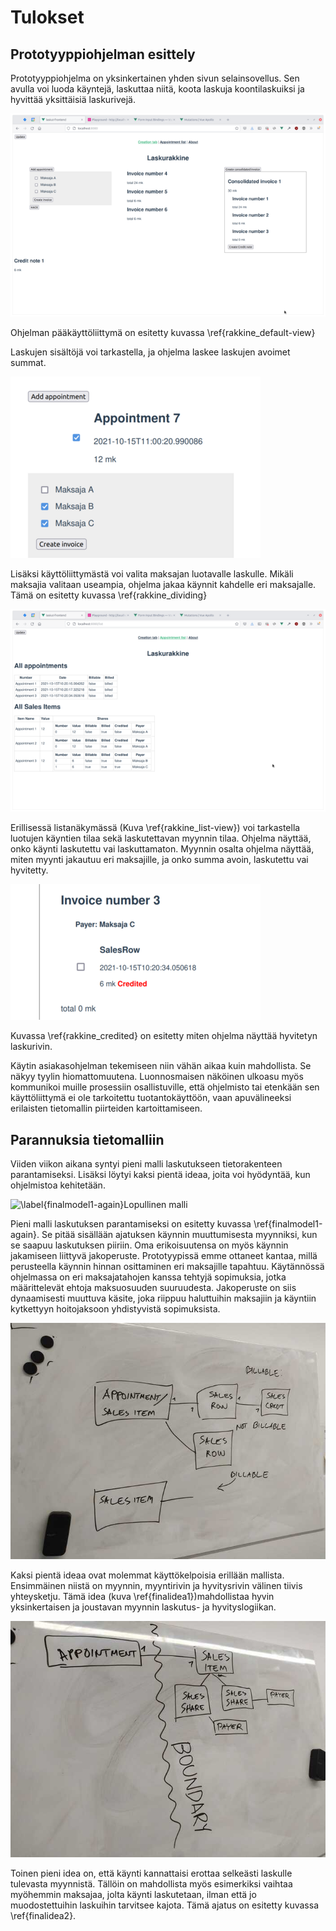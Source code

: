 # Tulokset

## Prototyyppiohjelman esittely

Prototyyppiohjelma on yksinkertainen yhden sivun selainsovellus. Sen avulla voi luoda käyntejä, laskuttaa niitä, koota laskuja koontilaskuiksi ja hyvittää yksittäisiä laskurivejä.

![\label{rakkine_default-view}Laskujen lisäysnäkymä](illustration/screenshots/Laskurakkine.png)

Ohjelman pääkäyttöliittymä on esitetty kuvassa \ref{rakkine_default-view}

Laskujen sisältöjä voi tarkastella, ja ohjelma laskee laskujen avoimet summat.

![\label{rakkine_dividing}Esimerkki käynnin jakamisesta usealle maksajalle](illustration/screenshots/Dividing.png)

Lisäksi käyttöliittymästä voi valita maksajan luotavalle laskulle. Mikäli maksajia valitaan useampia, ohjelma jakaa käynnit kahdelle eri maksajalle. Tämä on esitetty kuvassa \ref{rakkine_dividing}

![\label{rakkine_list-view}Ohjelman listanäkymä](illustration/screenshots/List-view.png)

Erillisessä listanäkymässä (Kuva \ref{rakkine_list-view}) voi tarkastella luotujen käyntien tilaa sekä laskutettavan myynnin tilaa. Ohjelma näyttää, onko käynti laskutettu vai laskuttamaton. Myynnin osalta ohjelma näyttää, miten myynti jakautuu eri maksajille, ja onko summa avoin, laskutettu vai hyvitetty.


![\label{rakkine_credited}Ohjelma näyttää, että yksittäinen laskurivi on hyvitetty](illustration/screenshots/credited.png)

Kuvassa \ref{rakkine_credited} on esitetty miten ohjelma näyttää hyvitetyn laskurivin.


Käytin asiakasohjelman tekemiseen niin vähän aikaa kuin mahdollista. Se näkyy tyylin hiomattomuutena. Luonnosmaisen näköinen ulkoasu myös kommunikoi muille prosessiin osallistuville, että ohjelmisto tai etenkään sen käyttöliittymä ei ole tarkoitettu tuotantokäyttöön, vaan apuvälineeksi erilaisten tietomallin piirteiden kartoittamiseen.

## Parannuksia tietomalliin
Viiden viikon aikana syntyi pieni malli laskutukseen tietorakenteen parantamiseksi. Lisäksi löytyi kaksi pientä ideaa, joita voi hyödyntää, kun ohjelmistoa kehitetään.

![\label{finalmodel1-again}Lopullinen malli](illustration/malli4.jpg)

Pieni malli laskutuksen parantamiseksi on esitetty kuvassa \ref{finalmodel1-again}. Se pitää sisällään ajatuksen käynnin muuttumisesta myynniksi, kun se saapuu laskutuksen piiriin. Oma erikoisuutensa on myös käynnin jakamiseen liittyvä jakoperuste. Prototyypissä emme ottaneet kantaa, millä perusteella käynnin hinnan osittaminen eri maksajille tapahtuu. Käytännössä ohjelmassa on eri maksajatahojen kanssa tehtyjä sopimuksia, jotka määrittelevät ehtoja maksuosuuden suuruudesta. Jakoperuste on siis dynaamisesti muuttuva käsite, joka riippuu haluttuihin maksajiin ja käyntiin kytkettyyn hoitojaksoon yhdistyvistä sopimuksista.

![\label{finalidea1}Idea 1](illustration/final-idea-1.jpg)

Kaksi pientä ideaa ovat molemmat käyttökelpoisia erillään mallista. Ensimmäinen niistä on myynnin, myyntirivin ja hyvitysrivin välinen tiivis yhteysketju. Tämä idea (kuva \ref{finalidea1})mahdollistaa hyvin yksinkertaisen ja joustavan myynnin laskutus- ja hyvityslogiikan.

![\label{finalidea2}Idea 2](illustration/final-idea-2.jpg)

Toinen pieni idea on, että käynti kannattaisi erottaa selkeästi laskulle tulevasta myynnistä. Tällöin on mahdollista myös esimerkiksi vaihtaa myöhemmin maksajaa, jolta käynti laskutetaan, ilman että jo muodostettuihin laskuihin tarvitsee kajota. Tämä ajatus on esitetty kuvassa \ref{finalidea2}.
